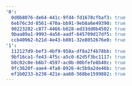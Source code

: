 ```yaml
---
'0':
  0d0b8076-de64-441c-9fd4-fd1678cfbaf3: true
  6eb76c3d-8561-470a-bb91-9eb8a6e49390: true
  90223202-c877-4466-b828-ed33dd0b4502: true
  9baa89a1-9993-4a56-aadf-645709d17df5: true
  ccb40962-b21d-4e43-b801-32e8052676e0: true
'1':
  112127d9-bef3-4bf9-958a-df8a2f4b78bb: true
  9bf16ca1-fe43-4f5c-a5c0-62d5f3bc1117: true
  b0c02c0e-b6b7-4597-ac0b-00bfefe8b40c: true
  9fc3620f-aae4-4fa8-8926-4c5b9a2de46b: true
  ef1b0233-b238-421e-aa68-568be1599882: true
---
```

